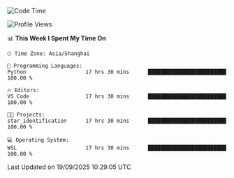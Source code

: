 <!--START_SECTION:waka-->
![Code Time](http://img.shields.io/badge/Code%20Time-3%2C125%20hrs%2038%20mins-blue)

![Profile Views](http://img.shields.io/badge/Profile%20Views-42-blue)

📊 **This Week I Spent My Time On** 

```text
🕑︎ Time Zone: Asia/Shanghai

💬 Programming Languages: 
Python                   17 hrs 30 mins      █████████████████████████   100.00 % 

🔥 Editors: 
VS Code                  17 hrs 30 mins      █████████████████████████   100.00 % 

🐱‍💻 Projects: 
star_identification      17 hrs 30 mins      █████████████████████████   100.00 % 

💻 Operating System: 
WSL                      17 hrs 30 mins      █████████████████████████   100.00 % 
```


 Last Updated on 19/09/2025 10:29:05 UTC
<!--END_SECTION:waka-->